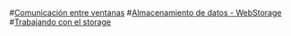 #[Comunicación entre ventanas](Comunicacion-entre-ventanas.md)
#[Almacenamiento de datos - WebStorage](Almacenamiento-de-datos-en-HTML5.md)
#[Trabajando con el storage](Trabajando-con-el-storage-de-HTML5–parte-I.md)